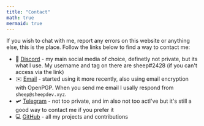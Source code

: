 ```yaml
---
title: "Contact"
math: true
mermaid: true
---
```


If you wish to chat with me, report any errors on this website or anything else, this is the place. Follow the links below to find a way to contact me:

- 💬 [Discord](https://discord.com/users/429303151598895106) - my main social media of choice, definetly not private, but its what I use.
My username and tag on there are sheep#2428 (if you can't access via the link)
- ✉️ [Email](mailto:hi@sheepdev.xyz) - started using it more recently, also using email encryption with OpenPGP. When you send me email I usally respond from `sheep@sheepdev.xyz`.
- 🛩  [Telegram](https://t.me/sheepdev) - not too private, and im also not too actI've but it's still a good way to contact me if you prefer it
- 💻 [GitHub](https://github.com/sheeepdev) - all my projects and contributions

